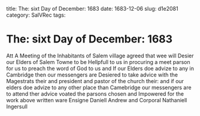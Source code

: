 title: The: sixt Day of December: 1683
date: 1683-12-06
slug: d1e2081
category: SalVRec
tags: 


<div markdown class="doc" id="d1e2081">


# The: sixt Day of December: 1683

Att A Meeting of the Inhabitants of Salem village agreed that wee will Desier our Elders of Salem Towne to be Hellpfull to us in procuring a meet parson for us to preach the word of God to us and If our Elders doe advize to any in Cambridge then our messengers are Desiered to take advice with the Magestrats their and president and pastor of the church their: and if our elders doe advize to any other place than Camebridge our messengers are to attend ther advice voated the parsons chosen and Impowered for the work above written ware Ensigne Daniell Andrew and Corporal Nathaniell Ingersull
</div>